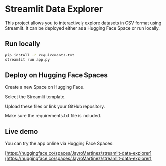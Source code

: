 <!--
---
title: Streamlit Data Explorer
sdk: streamlit
sdk_version: "1.45.0"
app_file: app.py
---
-->

# Streamlit Data Explorer

This project allows you to interactively explore datasets in CSV format using Streamlit. It can be deployed either as a Hugging Face Space or run locally.

## Run locally

```bash
pip install -r requirements.txt
streamlit run app.py
```

## Deploy on Hugging Face Spaces
Create a new Space on Hugging Face.

Select the Streamlit template.

Upload these files or link your GitHub repository.

Make sure the requirements.txt file is included.

## Live demo

You can try the app online via Hugging Face Spaces:

[https://huggingface.co/spaces/JayroMartinez/streamlit-data-explorer](https://huggingface.co/spaces/JayroMartinez/streamlit-data-explorer)
